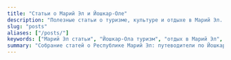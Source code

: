 ```yaml
---
title: "Статьи о Марий Эл и Йошкар-Оле"
description: "Полезные статьи о туризме, культуре и отдыхе в Марий Эл. Йошкар-Ола, достопримечательности, кафе и традиции региона."
slug: "posts"
aliases: ["/posts/"]
keywords: ["Марий Эл статьи", "Йошкар-Ола туризм", "отдых в Марий Эл", "достопримечательности Йошкар-Олы", "кафе и рестораны Марий Эл"]
summary: "Собрание статей о Республике Марий Эл: путеводители по Йошкар-Оле, описания памятников, лучшие кафе и рестораны, спортивные события и отдых на природе."
---
```

